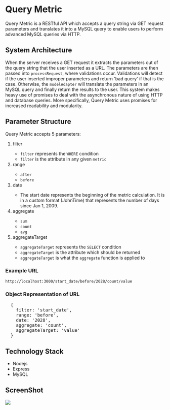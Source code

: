 <h1>Query Metric</h1>
<p>Query Metric is a RESTful API which accepts a query string via GET request
parameters and translates it into a MySQL query to enable users to perform
advanced MySQL queries via HTTP. </p>

<h2>System Architecture</h2>
<p>When the server receives a GET request it extracts the parameters out of the
query string that the user inserted as a URL. The parameters are then passed
into <code>processRequest</code>, where validations occur. Validations will
detect if the user inserted improper parameters and return 'bad query' if that
is the case. Otherwise, the <code>modelAdapter</code> will translate the
parameters in an MySQL query and finally return the results to the user. This
system makes heavy use of promises to deal with the asynchronous nature of using
HTTP and database queries. More specifically, Query Metric uses promises for
increased readability and modularity.</p>

<h2>Parameter Structure</h2>
<p>Query Metric accepts 5 parameters: </p>
<ol>
  <li>filter</li>
    <ul>
      <li><code>filter</code> represents the <code>WHERE</code> condition</li>
      <li><code>filter</code> is the attribute in any given <code>metric</code object that is compared against</li>
    </ul>
  <li>range</li>
    <ul>
      <li><code>after</code></li>
      <li><code>before</code></li>
    </ul>
  <li>date</li>
    <ul>
      <li>The start date represents the beginning of the metric calculation. It
      is in a custom format (JohnTime) that represents the number of days since Jan 1,
      2009.</li>
    </ul>
  <li>aggregate</li>
    <ul>
      <li><code>sum</code></li>
      <li><code>count</code></li>
      <li><code>avg</code></li>
    </ul>
  <li>aggregateTarget</li>
    <ul>
      <li><code>aggregateTarget</code> represents the <code>SELECT</code> condition</li>
      <li><code>aggregateTarget</code> is the attribute which should be returned</li>
      <li><code>aggregateTarget</code> is what the <code>aggregate</code> function is applied to</li>
    </ul>
</ol>

<h3>Example URL</h3>
<code>http://localhost:3000/start_date/before/2028/count/value</code>

<h3>Object Representation of URL</h3>
<pre>
  {
    filter: 'start_date',
    range: 'before',
    date: '2028',
    aggregate: 'count',
    aggregateTarget: 'value'
  }
</pre>

<h2>Technology Stack</h2>
<ul>
  <li>Nodejs</li>
  <li>Express</li>
  <li>MySQL</li>
</ul>

<h2>ScreenShot</h2>
  <img src="http://i.imgur.com/FOi8VmX.png"></img>
